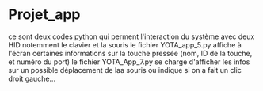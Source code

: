 # Projet_app
 ce sont deux codes python qui perment l'interaction du système avec deux HID
 notemment le clavier et la souris
 le fichier YOTA_app_5.py 
 affiche à l'écran certaines informations sur la touche pressée (nom, ID de la touche, et numéro du port)
 le fichier YOTA_App_7.py
 se charge d'afficher les infos sur un possible déplacement de laa souris ou indique si on a fait un clic
 droit gauche...
 
